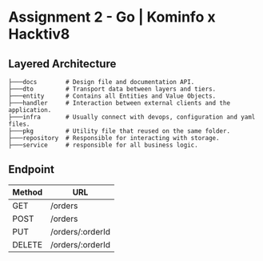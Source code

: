 # Assignment 2 - Go | Kominfo x Hacktiv8

## Layered Architecture

```
├───docs        # Design file and documentation API.
├───dto         # Transport data between layers and tiers.
├───entity      # Contains all Entities and Value Objects.
├───handler     # Interaction between external clients and the application.
├───infra       # Usually connect with devops, configuration and yaml files.
├───pkg         # Utility file that reused on the same folder.
├───repository  # Responsible for interacting with storage.
├───service     # responsible for all business logic.
```

## Endpoint  
| Method        | URL               |
| ------------- | -------------     |
| GET           | /orders           |
| POST          | /orders           |
| PUT           | /orders/:orderId  |
| DELETE        | /orders/:orderId  |
